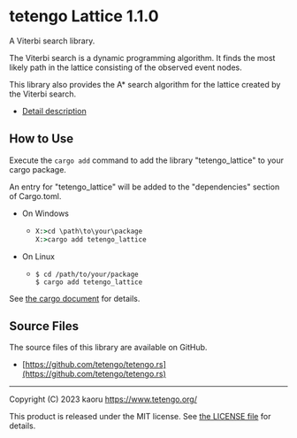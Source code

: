 tetengo Lattice 1.1.0
=====================

A Viterbi search library.

The Viterbi search is a dynamic programming algorithm.
It finds the most likely path in the lattice consisting of the observed event
nodes.

This library also provides the A* search algorithm for the lattice created by
the Viterbi search.

- [Detail description](https://docs.rs/tetengo_lattice/1.1.0/tetengo_lattice/)

How to Use
----------

Execute the `cargo add` command to add the library "tetengo_lattice" to your
cargo package.

An entry for "tetengo_lattice" will be added to the "dependencies" section of
Cargo.toml.

- On Windows
  - ```bat
    X:>cd \path\to\your\package
    X:>cargo add tetengo_lattice
    ```
- On Linux
  - ```shell-session
    $ cd /path/to/your/package
    $ cargo add tetengo_lattice
    ```

See
[the cargo document](https://doc.rust-lang.org/cargo/commands/cargo-add.html)
for details.

Source Files
------------

The source files of this library are available on GitHub.

- [https://github.com/tetengo/tetengo.rs](https://github.com/tetengo/tetengo.rs)


---

Copyright (C) 2023 kaoru  <https://www.tetengo.org/>

This product is released under the MIT license.
See [the LICENSE
file](https://github.com/tetengo/tetengo.rs/blob/main/LICENSE) for details.
